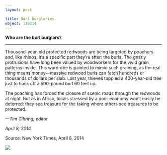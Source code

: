 ```yaml
---
layout: post

title: Burl burglaries
object: 119214
---
```

**Who are the burl burglars?**

****

Thousand-year-old protected redwoods are being targeted by poachers and, like rhinos, it’s a specific part they’re after: the burls. The gnarly protrusions have long been valued by woodworkers for the vivid grain patterns inside. This wardrobe is painted to mimic such graining, as the real thing means money—massive redwood burls can fetch hundreds or thousands of dollars per slab. Last year, thieves toppled a 400-year-old tree just to hack off a 500-pound burl 60 feet up. 

The poaching has forced the closure of scenic roads through the redwoods at night. But as in Africa, locals stressed by a poor economy won’t easily be deterred: they see treasure for the taking where others see treasures to be protected.

*—Tim Gihring, editor*

*April 8, 2014*

Source: New York Times, April 8, 2014

![]({{siteurl.base}}/images/14-04-9_81.3_RedwoodBurlsEDIT-1.jpg)
